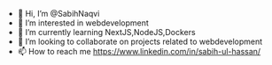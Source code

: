- 👋 Hi, I’m @SabihNaqvi
- 👀 I’m interested in webdevelopment 
- 🌱 I’m currently learning NextJS,NodeJS,Dockers
- 💞️ I’m looking to collaborate on projects related to webdevelopment
- 📫 How to reach me https://www.linkedin.com/in/sabih-ul-hassan/

<!---
SabihNaqvi/SabihNaqvi is a ✨ special ✨ repository because its `README.md` (this file) appears on your GitHub profile.
You can click the Preview link to take a look at your changes.
--->
